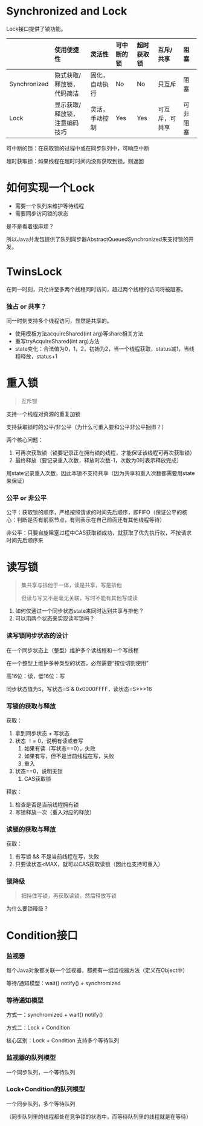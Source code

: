 # Synchronized and Lock

Lock接口提供了锁功能。

|  | 使用便捷性 | 灵活性 | 可中断的锁 | 超时获取锁 | 互斥/共享 | 阻塞 |
| :--- | :--- | :--- | :--- | :--- | :--- | :--- |
| Synchronized | 隐式获取/释放锁，代码简洁 | 固化，自动执行 | No | No | 只互斥 | 阻塞 |
| Lock | 显示获取/释放锁，注意编码技巧 | 灵活，手动控制 | Yes | Yes | 可互斥，可共享 | 可非阻塞 |

可中断的锁：在获取锁的过程中或在同步队列中，可响应中断

超时获取锁：如果线程在超时时间内没有获取到锁，则返回

# 如何实现一个Lock

* 需要一个队列来维护等待线程
* 需要同步访问锁的状态

是不是看着很麻烦？

所以Java并发包提供了队列同步器AbstractQueuedSynchronized来支持锁的开发。

# TwinsLock

在同一时刻，只允许至多两个线程同时访问，超过两个线程的访问将被阻塞。

### 独占 or 共享？

同一时刻支持多个线程访问，显然是共享的。

* 使用模板方法acquireShared\(int arg\)等share相关方法
* 重写tryAcquireShared\(int arg\)方法
* state变化：合法值为0，1，2，初始为2，当一个线程获取，status减1，当线程释放，status+1

# 重入锁

> 互斥锁

支持一个线程对资源的重复加锁

支持获取锁时的公平/非公平（为什么可重入要和公平非公平捆绑？）

两个核心问题：

1. 可再次获取锁（锁要记录正在拥有锁的线程，才能保证该线程可再次获取锁）
2. 最终释放（要记录重入次数，释放时次数-1，次数为0时表示释放完成）

用state记录重入次数，因此本锁不支持共享（因为共享和重入次数都需要用state来保证）

### 公平 or 非公平

公平：获取锁的顺序，严格按照请求的时间先后顺序，即FIFO（保证公平的核心：判断是否有前驱节点，有则表示在自己前面还有其他线程等待）

非公平：只要自旋阻塞过程中CAS获取锁成功，就获取了优先执行权，不按请求时间先后顺序来

# 读写锁

> 集共享与排他于一体，读是共享，写是排他
>
> 但读与写又不是毫无关联，写时不能有其他写或读

1. 如何仅通过一个同步状态state来同时达到共享与排他？
2. 可以用两个状态来实现读写锁吗？

### 读写锁同步状态的设计

在一个同步状态上（整型）维护多个读线程和一个写线程

在一个整型上维护多种类型的状态，必然需要“按位切割使用”

高16位：读，低16位：写

同步状态值为S，写状态=S & 0x0000FFFF，读状态=S&gt;&gt;&gt;16

### 写锁的获取与释放

获取：

1. 拿到同步状态 + 写状态
2. 状态 ！= 0，说明有读或者写
   1. 如果有读（写状态==0），失败
   2. 如果有写，但不是当前线程在写，失败
   3. 重入
3. 状态==0，说明无锁
   1. CAS获取锁

释放：

1. 检查是否是当前线程拥有锁
2. 写锁释放一次（重入对应的释放）

### 读锁的获取与释放

获取：

1. 有写锁 && 不是当前线程在写，失败
2. 只要读状态&lt;MAX，就可以CAS获取读锁（因此也支持可重入）

### 锁降级

> 把持住写锁，再获取读锁，然后释放写锁

为什么要锁降级？


# Condition接口

### 监视器

每个Java对象都关联一个监视器，都拥有一组监视器方法（定义在Object中）

等待/通知模型：wait\(\) notify\(\) + synchromized

### 等待通知模型

方式一：synchromized + wait\(\) notify\(\)

方式二：Lock + Condition

核心区别：Lock + Condition 支持多个等待队列

### 监视器的队列模型

一个同步队列，一个等待队列

### Lock+Condition的队列模型

一个同步队列，多个等待队列

（同步队列里的线程都处在竞争锁的状态中，而等待队列里的线程就是在等待）

